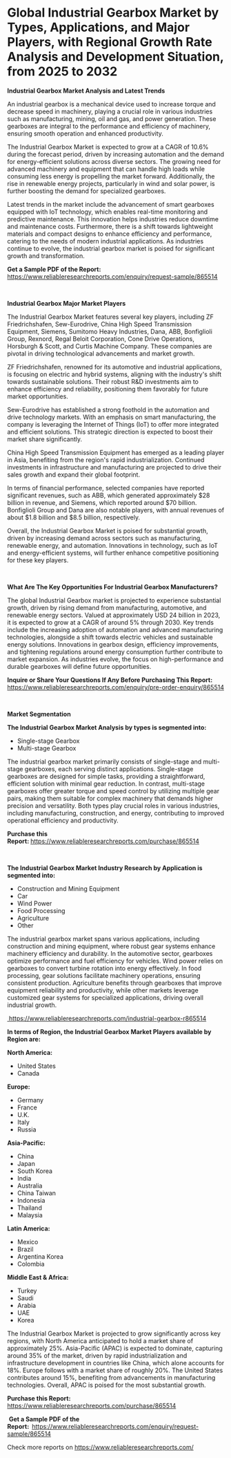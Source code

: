 <p><h1>Global Industrial Gearbox Market by Types, Applications, and Major Players, with Regional Growth Rate Analysis and Development Situation, from 2025 to 2032</h1></p><p><strong>Industrial Gearbox Market Analysis and Latest Trends</strong></p>
<p><p>An industrial gearbox is a mechanical device used to increase torque and decrease speed in machinery, playing a crucial role in various industries such as manufacturing, mining, oil and gas, and power generation. These gearboxes are integral to the performance and efficiency of machinery, ensuring smooth operation and enhanced productivity.</p><p>The Industrial Gearbox Market is expected to grow at a CAGR of 10.6% during the forecast period, driven by increasing automation and the demand for energy-efficient solutions across diverse sectors. The growing need for advanced machinery and equipment that can handle high loads while consuming less energy is propelling the market forward. Additionally, the rise in renewable energy projects, particularly in wind and solar power, is further boosting the demand for specialized gearboxes.</p><p>Latest trends in the market include the advancement of smart gearboxes equipped with IoT technology, which enables real-time monitoring and predictive maintenance. This innovation helps industries reduce downtime and maintenance costs. Furthermore, there is a shift towards lightweight materials and compact designs to enhance efficiency and performance, catering to the needs of modern industrial applications. As industries continue to evolve, the industrial gearbox market is poised for significant growth and transformation.</p></p>
<p><strong>Get a Sample PDF of the Report:&nbsp;</strong> <a href="https://www.reliableresearchreports.com/enquiry/request-sample/865514?utm_campaign=2327&utm_medium=2&utm_source=Github&utm_content=ia&utm_term=21022025&utm_id=industrial-gearbox">https://www.reliableresearchreports.com/enquiry/request-sample/865514</a></p>
<p>&nbsp;</p>
<p><strong>Industrial Gearbox Major Market Players</strong></p>
<p><p>The Industrial Gearbox Market features several key players, including ZF Friedrichshafen, Sew-Eurodrive, China High Speed Transmission Equipment, Siemens, Sumitomo Heavy Industries, Dana, ABB, Bonfiglioli Group, Rexnord, Regal Beloit Corporation, Cone Drive Operations, Horsburgh & Scott, and Curtis Machine Company. These companies are pivotal in driving technological advancements and market growth.</p><p>ZF Friedrichshafen, renowned for its automotive and industrial applications, is focusing on electric and hybrid systems, aligning with the industry's shift towards sustainable solutions. Their robust R&D investments aim to enhance efficiency and reliability, positioning them favorably for future market opportunities.</p><p>Sew-Eurodrive has established a strong foothold in the automation and drive technology markets. With an emphasis on smart manufacturing, the company is leveraging the Internet of Things (IoT) to offer more integrated and efficient solutions. This strategic direction is expected to boost their market share significantly.</p><p>China High Speed Transmission Equipment has emerged as a leading player in Asia, benefiting from the region's rapid industrialization. Continued investments in infrastructure and manufacturing are projected to drive their sales growth and expand their global footprint.</p><p>In terms of financial performance, selected companies have reported significant revenues, such as ABB, which generated approximately $28 billion in revenue, and Siemens, which reported around $70 billion. Bonfiglioli Group and Dana are also notable players, with annual revenues of about $1.8 billion and $8.5 billion, respectively.</p><p>Overall, the Industrial Gearbox Market is poised for substantial growth, driven by increasing demand across sectors such as manufacturing, renewable energy, and automation. Innovations in technology, such as IoT and energy-efficient systems, will further enhance competitive positioning for these key players.</p></p>
<p>&nbsp;</p>
<p><strong>What Are The Key Opportunities For Industrial Gearbox Manufacturers?</strong></p>
<p><p>The global Industrial Gearbox market is projected to experience substantial growth, driven by rising demand from manufacturing, automotive, and renewable energy sectors. Valued at approximately USD 24 billion in 2023, it is expected to grow at a CAGR of around 5% through 2030. Key trends include the increasing adoption of automation and advanced manufacturing technologies, alongside a shift towards electric vehicles and sustainable energy solutions. Innovations in gearbox design, efficiency improvements, and tightening regulations around energy consumption further contribute to market expansion. As industries evolve, the focus on high-performance and durable gearboxes will define future opportunities.</p></p>
<p><strong>Inquire or Share Your Questions If Any Before Purchasing This Report:</strong> <a href="https://www.reliableresearchreports.com/enquiry/pre-order-enquiry/865514?utm_campaign=2327&utm_medium=2&utm_source=Github&utm_content=ia&utm_term=21022025&utm_id=industrial-gearbox">https://www.reliableresearchreports.com/enquiry/pre-order-enquiry/865514</a></p>
<p>&nbsp;</p>
<p><strong>Market Segmentation</strong></p>
<p><strong>The Industrial Gearbox Market Analysis by types is segmented into:</strong></p>
<p><ul><li>Single-stage Gearbox</li><li>Multi-stage Gearbox</li></ul></p>
<p><p>The industrial gearbox market primarily consists of single-stage and multi-stage gearboxes, each serving distinct applications. Single-stage gearboxes are designed for simple tasks, providing a straightforward, efficient solution with minimal gear reduction. In contrast, multi-stage gearboxes offer greater torque and speed control by utilizing multiple gear pairs, making them suitable for complex machinery that demands higher precision and versatility. Both types play crucial roles in various industries, including manufacturing, construction, and energy, contributing to improved operational efficiency and productivity.</p></p>
<p><strong>Purchase this Report:&nbsp;</strong><a href="https://www.reliableresearchreports.com/purchase/865514?utm_campaign=2327&utm_medium=2&utm_source=Github&utm_content=ia&utm_term=21022025&utm_id=industrial-gearbox">https://www.reliableresearchreports.com/purchase/865514</a></p>
<p>&nbsp;</p>
<p><strong>The Industrial Gearbox Market Industry Research by Application is segmented into:</strong></p>
<p><ul><li>Construction and Mining Equipment</li><li>Car</li><li>Wind Power</li><li>Food Processing</li><li>Agriculture</li><li>Other</li></ul></p>
<p><p>The industrial gearbox market spans various applications, including construction and mining equipment, where robust gear systems enhance machinery efficiency and durability. In the automotive sector, gearboxes optimize performance and fuel efficiency for vehicles. Wind power relies on gearboxes to convert turbine rotation into energy effectively. In food processing, gear solutions facilitate machinery operations, ensuring consistent production. Agriculture benefits through gearboxes that improve equipment reliability and productivity, while other markets leverage customized gear systems for specialized applications, driving overall industrial growth.</p></p>
<p><a href="https://www.reliableresearchreports.com/industrial-gearbox-r865514?utm_campaign=2327&utm_medium=2&utm_source=Github&utm_content=ia&utm_term=21022025&utm_id=industrial-gearbox">&nbsp;https://www.reliableresearchreports.com/industrial-gearbox-r865514</a></p>
<p><strong>In terms of Region, the Industrial Gearbox Market Players available by Region are:</strong></p>
<p>
    <p> <strong> North America: </strong>
        <ul>
            <li>United States</li>
            <li>Canada</li>
        </ul>
        </p> 
    <p> <strong> Europe: </strong>
        <ul>
            <li>Germany</li>
            <li>France</li>
            <li>U.K.</li>
            <li>Italy</li>
            <li>Russia</li>
        </ul>
        </p> 
    <p> <strong> Asia-Pacific: </strong>
        <ul>
            <li>China</li>
            <li>Japan</li>
            <li>South Korea</li>
            <li>India</li>
            <li>Australia</li>
            <li>China Taiwan</li>
            <li>Indonesia</li>
            <li>Thailand</li>
            <li>Malaysia</li>
        </ul>
        </p> 
    <p> <strong> Latin America: </strong>
        <ul>
            <li>Mexico</li>
            <li>Brazil</li>
            <li>Argentina Korea</li>
            <li>Colombia</li>
        </ul>
        </p> 
    <p> <strong> Middle East & Africa: </strong>
        <ul>
            <li>Turkey</li>
            <li>Saudi</li>
            <li>Arabia</li>
            <li>UAE</li>
            <li>Korea</li>
        </ul>
    </p>
    </p>
<p><p>The Industrial Gearbox Market is projected to grow significantly across key regions, with North America anticipated to hold a market share of approximately 25%. Asia-Pacific (APAC) is expected to dominate, capturing around 35% of the market, driven by rapid industrialization and infrastructure development in countries like China, which alone accounts for 18%. Europe follows with a market share of roughly 20%. The United States contributes around 15%, benefiting from advancements in manufacturing technologies. Overall, APAC is poised for the most substantial growth.</p></p>
<p><strong>Purchase this Report: </strong><a href="https://www.reliableresearchreports.com/purchase/865514?utm_campaign=2327&utm_medium=2&utm_source=Github&utm_content=ia&utm_term=21022025&utm_id=industrial-gearbox">https://www.reliableresearchreports.com/purchase/865514</a></p>
<p>&nbsp;<strong>Get a Sample PDF of the Report:&nbsp;&nbsp;</strong><a href="https://www.reliableresearchreports.com/enquiry/request-sample/865514?utm_campaign=2327&utm_medium=2&utm_source=Github&utm_content=ia&utm_term=21022025&utm_id=industrial-gearbox">https://www.reliableresearchreports.com/enquiry/request-sample/865514</a></p>
<p><strong></strong></p>
<p>Check more reports on <a href="https://www.reliableresearchreports.com/?utm_campaign=2327&utm_medium=2&utm_source=Github&utm_content=ia&utm_term=21022025&utm_id=industrial-gearbox">https://www.reliableresearchreports.com/</a></p>